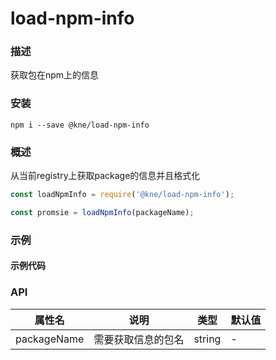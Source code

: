 
# load-npm-info


### 描述

获取包在npm上的信息


### 安装

```shell
npm i --save @kne/load-npm-info
```


### 概述

从当前registry上获取package的信息并且格式化

```js
const loadNpmInfo = require('@kne/load-npm-info');

const promsie = loadNpmInfo(packageName);
```


### 示例

#### 示例代码



### API

| 属性名         | 说明        | 类型     | 默认值 |
|-------------|-----------|--------|-----|
| packageName | 需要获取信息的包名 | string | -   |

